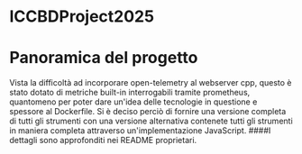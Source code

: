 ﻿# ICCBDProject2025
# Panoramica del progetto
Vista la difficoltà ad incorporare open-telemetry al webserver cpp, questo è stato dotato di metriche built-in interrogabili tramite prometheus, quantomeno per poter dare un'idea delle tecnologie in questione e spessore al Dockerfile.
Si è deciso perciò di fornire una versione completa di tutti gli strumenti con una versione alternativa contenete tutti gli strumenti in maniera completa attraverso un'implementazione JavaScript.
####I dettagli sono approfonditi nei README proprietari.
